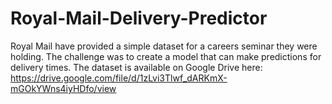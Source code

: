 # Royal-Mail-Delivery-Predictor
Royal Mail have provided a simple dataset for a careers seminar they were holding. The challenge was to create a model that can make predictions for delivery times.  The dataset is available on Google Drive here: https://drive.google.com/file/d/1zLvi3Tlwf_dARKmX-mGOkYWns4iyHDfo/view
